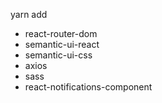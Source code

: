 yarn add 

- react-router-dom
- semantic-ui-react
- semantic-ui-css
- axios
- sass
- react-notifications-component
